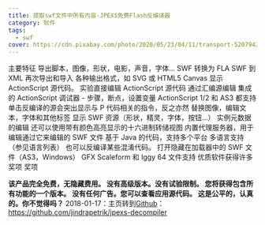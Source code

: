 ```yaml
---
title: 提取swf文件中所有内容-JPEXS免费Flash反编译器
category: 软件
tags:
  - swf
cover: https://cdn.pixabay.com/photo/2020/05/23/04/11/transport-5207942_960_720.jpg
---
```


主要特征
导出脚本，图像，形状，电影，声音，字体…
SWF 转换为 FLA
SWF 到 XML 再次导出和导入
各种输出格式，如 SVG 或 HTML5 Canvas
显示 ActionScript 源代码。
实验直接编辑 ActionScript 源代码
通过汇编源编辑
集成的 ActionScript 调试器 - 步骤，断点，设置变量
ActionScript 1/2 和 AS3 都支持
单击反编译的源会突出显示与 P 代码相关的指令，反之亦然
替换图像，编辑文本，字体和其他标签
显示 SWF 资源（形状，精灵，字体，按钮…）
实例元数据的编辑
还可以使用带有颜色高亮显示的十六进制转储视图
内置代理服务器，用于编辑通过它来编辑的 SWF 文件
基于 Java 的代码，支持多个平台
多语言支持（参见语言列表）
也可以反编译某些混淆代码。
打开隐藏在加载器中的 SWF 文件（AS3，Windows）
GFX Scaleform 和 Iggy 64 文件支持
优质软件获得许多奖项 奖项

**该产品完全免费，无隐藏费用。
没有高级版本。没有试验限制。
您将获得包含所有功能的一个版本。
没有任何广告。您可以查看应用源代码。
这是公平的，认真的。你不觉得吗？**
2018-01-17：主页转到[Github](https://github.com/jindrapetrik/jpexs-decompiler)：<https://github.com/jindrapetrik/jpexs-decompiler>
